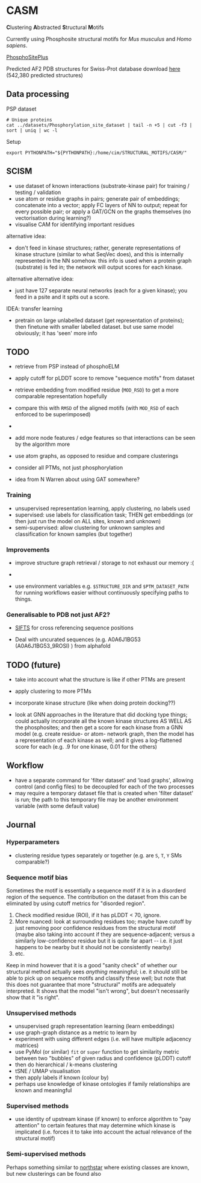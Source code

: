 # CASM


**C**lustering **A**bstracted **S**tructural **M**otifs


Currently using Phosphosite structural motifs for *Mus musculus* and *Homo sapiens*. 

[PhosphoSitePlus](https://www.phosphosite.org/staticDownloads)

Predicted AF2 PDB structures for Swiss-Prot database download [here](https://ftp.ebi.ac.uk/pub/databases/alphafold/latest/swissprot_pdb_v3.tar) (542,380 predicted structures)

## Data processing

PSP dataset

```
# Unique proteins 
cat ../datasets/Phosphorylation_site_dataset | tail -n +5 | cut -f3 | sort | uniq | wc -l 
```


Setup 

```
export PYTHONPATH="${PYTHONPATH}:/home/cim/STRUCTURAL_MOTIFS/CASM/"
```

## SCISM 

- use dataset of known interactions (substrate-kinase pair) for training / testing / validation
- use atom or residue graphs in pairs; generate pair of embeddings; concatenate into a vector; apply FC layers of NN to output; repeat for every possible pair;  or apply a GAT/GCN on the graphs themselves (no vectorisation during learning?) 
- visualise CAM for identifying important residues 


alternative idea:
- don't feed in kinase structures; rather, generate representations of kinase structure (similar to what SeqVec does), and this is internally represented in the NN somehow.  this info is used when a protein graph (substrate) is fed in; the network will output scores for each kinase. 


alternative alternative idea:
- just have 127 separate neural networks (each for a given kinase); you feed in a psite and it spits out a score. 


IDEA: transfer learning
- pretrain on large unlabelled dataset (get representation of proteins); then finetune with smaller labelled dataset.  but use same model obviously; it has 'seen' more info 

## TODO

- retrieve from PSP instead of phosphoELM
- apply cutoff for pLDDT score to remove "sequence motifs" from dataset 
- retrieve embedding from modified residue (`MOD_RSD`) to get a more comparable representation hopefully 
- compare this with `RMSD` of the aligned motifs (with `MOD_RSD` of each enforced to be superimposed)
- 
- add more node features / edge features so that interactions can be seen by the algorithm more

- use atom graphs, as opposed to residue and compare clusterings 
- consider all PTMs, not just phosphorylation


- idea from N Warren about using GAT somewhere?

### Training 

- unsupervised representation learning, apply clustering, no labels used 
- supervised: use labels for classification task; THEN get embeddings (or then just run the model on ALL sites, known and unknown)
- semi-supervised: allow clustering for unknown samples and classification for known samples (but together)

### Improvements
- improve structure graph retrieval / storage to not exhaust our memory :( 
- 

- use environment variables e.g. `$STRUCTURE_DIR` and `$PTM_DATASET_PATH` for running workflows easier without continuously specifying paths to things.



### Generalisable to PDB not just AF2?

- [SIFTS](https://www.ebi.ac.uk/pdbe/docs/sifts/quick.html) for cross referencing sequence positions


- Deal with uncurated sequences (e.g. A0A6J1BG53 (A0A6J1BG53_9ROSI) ) from alphafold 


## TODO (future) 

- take into account what the structure is like if other PTMs are present 
- apply clustering to more PTMs


- incorporate kinase structure (like when doing protein docking??)
- look at GNN approaches in the literature that did docking type things; could actually incorporate all the known kinase structures AS WELL AS the phosphosites; and then get a score for each kinase from a GNN model (e.g. create residue- or atom- network graph, then the model has a representation of each kinase as well; and it gives a log-flattened score for each (e.g. .9 for one kinase, 0.01 for the others)


## Workflow 

- have a separate command for 'filter dataset' and 'load graphs', allowing control (and config files) to be decoupled for each of the two processes
- may require a temporary dataset file that is created when 'filter dataset' is run; the path to this temporary file may be another environment variable (with some default value)


## Journal


### Hyperparameters 

- clustering residue types separately or together (e.g. are `S`, `T`, `Y` SMs comparable?)

### Sequence motif bias 

Sometimes the motif is essentially a sequence motif if it is in a disorderd region of the sequence.  The contribution on the dataset from this can be eliminated by using cutoff metrics for "disorded region".  

1. Check modified residue (ROI), if it has pLDDT < 70, ignore. 
2. More nuanced: look at surrounding residues too; maybe have cutoff by just removing poor confidence residues  from the structural motif (maybe also taking into account if they are sequence-adjacent; versus a similarly low-confidence residue but it is quite far apart -- i.e. it just happens to be nearby but it should not be consistently nearby)
3. etc. 

Keep in mind however that it is a good "sanity check" of whether our structural method actually sees *anything* meaningful; i.e. it should still be able to pick up on sequence motifs and classify these well; but note that this does not guarantee that more "structural" motifs are adequately interpreted.  It shows that the model "isn't wrong", but doesn't necessarily show that it "is right". 


### Unsupervised methods

- unsupervised graph representation learning (learn embeddings)
- use graph-graph distance as a metric to learn by 
- experiment with using different edges (i.e. will have multiple adjacency matrices) 
- use PyMol (or similar) `fit` or `super` function to get similarity metric between two "bubbles" of given radius and confidence (pLDDT) cutoff 
- then do hierarchical / k-means clustering 
- tSNE / UMAP visualisation 
- then apply labels if known (colour by) 
- perhaps use knowledge of kinase ontologies if family relationships are known and meaningful


### Supervised methods 

- use identity of upstream kinase (if known) to enforce algorithm to "pay attention" to certain features that may determine which kinase is implicated (i.e. forces it to take into account the actual relevance of the structural motif)  


### Semi-supervised methods 

Perhaps something similar to [northstar](https://github.com/northstaratlas/northstar) where existing classes are known, but new clusterings can be found also
